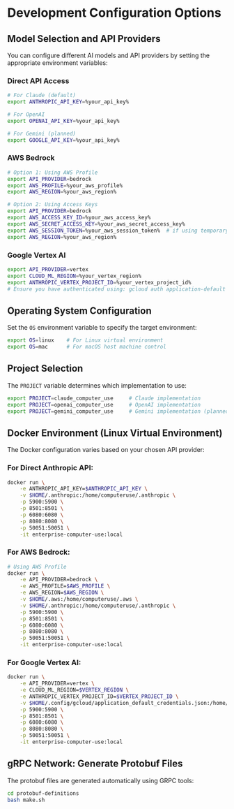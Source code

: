 # Development Configuration Options

## Model Selection and API Providers

You can configure different AI models and API providers by setting the appropriate environment variables:

### Direct API Access
```bash
# For Claude (default)
export ANTHROPIC_API_KEY=%your_api_key%

# For OpenAI
export OPENAI_API_KEY=%your_api_key%

# For Gemini (planned)
export GOOGLE_API_KEY=%your_api_key%
```

### AWS Bedrock
```bash
# Option 1: Using AWS Profile
export API_PROVIDER=bedrock
export AWS_PROFILE=%your_aws_profile%
export AWS_REGION=%your_aws_region%

# Option 2: Using Access Keys
export API_PROVIDER=bedrock
export AWS_ACCESS_KEY_ID=%your_aws_access_key%
export AWS_SECRET_ACCESS_KEY=%your_aws_secret_access_key%
export AWS_SESSION_TOKEN=%your_aws_session_token%  # if using temporary credentials
export AWS_REGION=%your_aws_region%
```

### Google Vertex AI
```bash
export API_PROVIDER=vertex
export CLOUD_ML_REGION=%your_vertex_region%
export ANTHROPIC_VERTEX_PROJECT_ID=%your_vertex_project_id%
# Ensure you have authenticated using: gcloud auth application-default login
```

## Operating System Configuration
Set the `OS` environment variable to specify the target environment:
```bash
export OS=linux    # For Linux virtual environment
export OS=mac      # For macOS host machine control
```

## Project Selection
The `PROJECT` variable determines which implementation to use:
```bash
export PROJECT=claude_computer_use     # Claude implementation
export PROJECT=openai_computer_use     # OpenAI implementation
export PROJECT=gemini_computer_use     # Gemini implementation (planned)
```

## Docker Environment (Linux Virtual Environment)

The Docker configuration varies based on your chosen API provider:

### For Direct Anthropic API:
```bash
docker run \
    -e ANTHROPIC_API_KEY=$ANTHROPIC_API_KEY \
    -v $HOME/.anthropic:/home/computeruse/.anthropic \
    -p 5900:5900 \
    -p 8501:8501 \
    -p 6080:6080 \
    -p 8080:8080 \
    -p 50051:50051 \
    -it enterprise-computer-use:local
```

### For AWS Bedrock:
```bash
# Using AWS Profile
docker run \
    -e API_PROVIDER=bedrock \
    -e AWS_PROFILE=$AWS_PROFILE \
    -e AWS_REGION=$AWS_REGION \
    -v $HOME/.aws:/home/computeruse/.aws \
    -v $HOME/.anthropic:/home/computeruse/.anthropic \
    -p 5900:5900 \
    -p 8501:8501 \
    -p 6080:6080 \
    -p 8080:8080 \
    -p 50051:50051 \
    -it enterprise-computer-use:local
```

### For Google Vertex AI:
```bash
docker run \
    -e API_PROVIDER=vertex \
    -e CLOUD_ML_REGION=$VERTEX_REGION \
    -e ANTHROPIC_VERTEX_PROJECT_ID=$VERTEX_PROJECT_ID \
    -v $HOME/.config/gcloud/application_default_credentials.json:/home/computeruse/.config/gcloud/application_default_credentials.json \
    -p 5900:5900 \
    -p 8501:8501 \
    -p 6080:6080 \
    -p 8080:8080 \
    -p 50051:50051 \
    -it enterprise-computer-use:local
```

## gRPC Network: Generate Protobuf Files

The protobuf files are generated automatically using GRPC tools:

```bash
cd protobuf-definitions
bash make.sh
```
